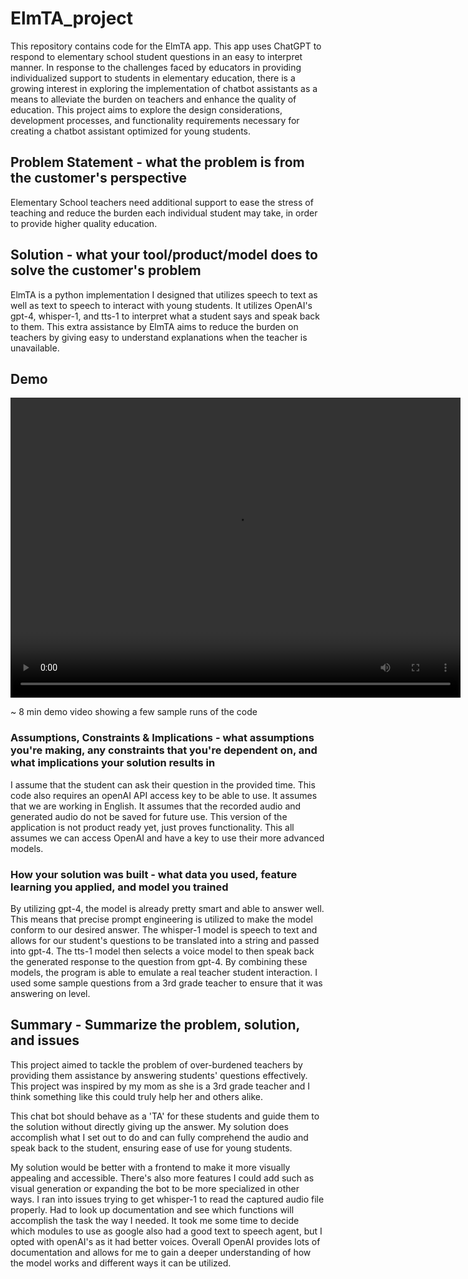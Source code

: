 # ElmTA_project

This repository contains code for the ElmTA app. This app uses ChatGPT to respond to elementary school student questions in an easy to interpret manner. In response to the challenges faced by educators in providing individualized support to students in elementary education, there is a growing interest in exploring the implementation of chatbot assistants as a means to alleviate the burden on teachers and enhance the quality of education. This project aims to explore the design considerations, development processes, and functionality requirements necessary for creating a chatbot assistant optimized for young students.

## Problem Statement - what the problem is from the customer's perspective

Elementary School teachers need additional support to ease the stress of teaching and reduce the burden each individual student may take, in order to provide higher quality education.

## Solution - what your tool/product/model does to solve the customer's problem

ElmTA is a python implementation I designed that utilizes speech to text as well as text to speech to interact with young students. It utilizes OpenAI's gpt-4, whisper-1, and tts-1 to interpret what a student says and speak back to them. This extra assistance by ElmTA aims to reduce the burden on teachers by giving easy to understand explanations when the teacher is unavailable.

## Demo 

<video src="ElmTa-v1-demo3.mp4" width="720" height="480" controls></video>

~ 8 min demo video showing a few sample runs of the code

### Assumptions, Constraints & Implications - what assumptions you're making, any constraints that you're dependent on, and what implications your solution results in

I assume that the student can ask their question in the provided time. This code also requires an openAI API access key to be able to use. It assumes that we are working in English. It assumes that the recorded audio and generated audio do not be saved for future use. This version of the application is not product ready yet, just proves functionality. This all assumes we can access OpenAI and have a key to use their more advanced models. 

### How your solution was built - what data you used, feature learning you applied, and model you trained

By utilizing gpt-4, the model is already pretty smart and able to answer well. This means that precise prompt engineering is utilized to make the model conform to our desired answer. The whisper-1 model is speech to text and allows for our student's questions to be translated into a string and passed into gpt-4. The tts-1 model then selects a voice model to then speak back the generated response to the question from gpt-4. By combining these models, the program is able to emulate a real teacher student interaction. I used some sample questions from a 3rd grade teacher to ensure that it was answering on level.

## Summary - Summarize the problem, solution, and issues

This project aimed to tackle the problem of over-burdened teachers by providing them assistance by answering students' questions effectively. This project was inspired by my mom as she is a 3rd grade teacher and I think something like this could truly help her and others alike.

This chat bot should behave as a 'TA' for these students and guide them to the solution without directly giving up the answer. My solution does accomplish what I set out to do and can fully comprehend the audio and speak back to the student, ensuring ease of use for young students.

My solution would be better with a frontend to make it more visually appealing and accessible. There's also more features I could add such as visual generation or expanding the bot to be more specialized in other ways. I ran into issues trying to get whisper-1 to read the captured audio file properly. Had to look up documentation and see which functions will accomplish the task the way I needed. It took me some time to decide which modules to use as google also had a good text to speech agent, but I opted with openAI's as it had better voices. Overall OpenAI provides lots of documentation and allows for me to gain a deeper understanding of how the model works and different ways it can be utilized. 